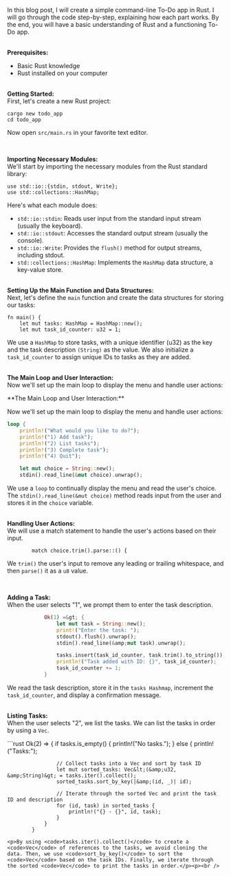 <p>In this blog post, I will create a simple command-line To-Do app in Rust. I will go through the code step-by-step, explaining how each part works. By the end, you will have a basic understanding of Rust and a functioning To-Do app.&nbsp;</p><p><br /><b>Prerequisites:</b><br /></p><ul style="text-align: left;"><li>Basic Rust knowledge</li><li>Rust installed on your computer</li></ul><div><br /><b>Getting Started:</b></div><div>First, let's create a new Rust project:</div><pre><code>cargo new todo_app 
cd todo_app</code></pre>
<p>Now open <code>src/main.rs</code> in your favorite text editor.</p><p></p><br/>
<p><b>Importing Necessary Modules:</b><br />We'll start by importing the necessary modules from the Rust standard library:</p><pre><code>use std::io::{stdin, stdout, Write};
use std::collections::HashMap;</code></pre>
<p>Here's what each module does:</p><p></p><ul style="text-align: left;"><li><code>std::io::stdin</code>: Reads user input from the standard input stream (usually the keyboard).</li><li><code>std::io::stdout</code>: Accesses the standard output stream (usually the console).</li><li><code>std::io::Write</code>: Provides the <code>flush()</code> method for output streams, including stdout.</li><li><code>std::collections::HashMap</code>: Implements the <code>HashMap</code> data structure, a key-value store.</li></ul><p></p>
<div><br /><b>Setting Up the Main Function and Data Structures:</b></div><div>Next, let's define the <code>main</code> function and create the data structures for storing our tasks:</div><div></div><div></div>
<pre><code>fn main() {
    let mut tasks: HashMap<u32 string=""> = HashMap::new();
    let mut task_id_counter: u32 = 1;
</u32></code></pre>
<div>We use a <code>HashMap</code> to store tasks, with a unique identifier (u32) as the key and the task description <code>(String)</code> as the value. We also initialize a <code>task_id_counter</code> to assign unique IDs to tasks as they are added.</div><p></p><br/>
<b>The Main Loop and User Interaction:</b></div><div>Now we'll set up the main loop to display the menu and handle user actions:</div><div></div><p></p>**The Main Loop and User Interaction:**

Now we'll set up the main loop to display the menu and handle user actions:

```rust
loop {
    println!("What would you like to do?");
    println!("1) Add task");
    println!("2) List tasks");
    println!("3) Complete task");
    println!("4) Quit");

    let mut choice = String::new();
    stdin().read_line(&mut choice).unwrap();

```
<p>We use a <code>loop</code> to continually display the menu and read the user's choice. The <code>stdin().read_line(&amp;mut choice)</code> method reads input from the user and stores it in the <code>choice</code> variable.</p>

<p><br /><b>Handling User Actions:</b><br />We will use a match statement to handle the user's actions based on their input.</p><pre><code>        match choice.trim().parse::<u8>() {
</u8></code></pre>
<p>We <code>trim()</code> the user's input to remove any leading or trailing whitespace, and then <code>parse()</code> it as a <code>u8</code> value.</p><br/>

<b>Adding a Task:</b><br />When the user selects "1", we prompt them to enter the task description.</p>            
```rust
            Ok(1) =&gt; {
                let mut task = String::new();
                print!("Enter the task: ");
                stdout().flush().unwrap();
                stdin().read_line(&amp;mut task).unwrap();

                tasks.insert(task_id_counter, task.trim().to_string());
                println!("Task added with ID: {}", task_id_counter);
                task_id_counter += 1;
            }
```

<p></p><p>We read the task description, store it in the <code>tasks Hashmap</code>, increment the <code>task_id_counter</code>, and display a confirmation message.<br /><br /></p><p><b>Listing Tasks:</b><br />When the user selects "2", we list the tasks. We can list the tasks in order by using a <code>Vec</code>.</p>           
```rust
            Ok(2) =&gt; {
                if tasks.is_empty() {
                    println!("No tasks.");
                } else {
                    println!("Tasks:");

                    // Collect tasks into a Vec and sort by task ID
                    let mut sorted_tasks: Vec&lt;(&amp;u32, &amp;String)&gt; = tasks.iter().collect();
                    sorted_tasks.sort_by_key(|&amp;(id, _)| id);

                    // Iterate through the sorted Vec and print the task ID and description
                    for (id, task) in sorted_tasks {
                        println!("{} - {}", id, task);
                    }
                }
            }
```
<p>By using <code>tasks.iter().collect()</code> to create a <code>Vec</code> of references to the tasks, we avoid cloning the data. Then, we use <code>sort_by_key()</code> to sort the <code>Vec</code> based on the task IDs. Finally, we iterate through the sorted <code>Vec</code> to print the tasks in order.</p><p><br />